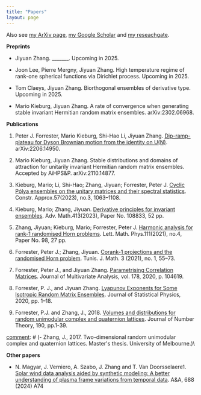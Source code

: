 ```yaml
---
title: "Papers"
layout: page
---
```


Also see [my ArXiv page](https://arxiv.org/a/jiyuan_z_1.html), [my Google Scholar](https://scholar.google.com/citations?user=bJ8SheIAAAAJ&hl=en&oi=sra) and [my reseachgate](https://www.researchgate.net/profile/Jiyuan-Zhang).

**Preprints**

- Jiyuan Zhang. _______. Upcoming in 2025.

- Joon Lee, Pierre Mergny, Jiyuan Zhang. High temperature regime of rank-one spherical functions via Dirichlet process. Upcoming in 2025.

- Tom Claeys, Jiyuan Zhang. Biorthogonal ensembles of derivative type. Upcoming in 2025.
 
- Mario Kieburg, Jiyuan Zhang. A rate of convergence when generating stable invariant Hermitian random matrix ensembles. arXiv:2302.06968.  

**Publications**

[comment]: # (- Zhang, J. 2021 Decompositions, Invariances and Harmonic Analysis in Random Matrix Theory. PhD thesis. University of Melbourne.)

1. Peter J. Forrester, Mario Kieburg, Shi-Hao Li, Jiyuan Zhang. [Dip-ramp-plateau for Dyson Brownian motion from the identity on U(N)](https://msp.org/pmp/2024/5-2/pmp-v5-n2-p02-p.pdf). arXiv:2206.14950.

1. Mario Kieburg, Jiyuan Zhang. Stable distributions and domains of attraction for unitarily invariant Hermitian random matrix ensembles. Accepted by AiHPS&P. arXiv:2110.14877.

1. Kieburg, Mario; Li, Shi-Hao; Zhang, Jiyuan; Forrester, Peter J. [Cyclic Pólya ensembles on the unitary matrices and their spectral statistics](https://link.springer.com/article/10.1007/s00365-023-09630-8). Constr. Approx.57(2023), no.3, 1063–1108.

1. Kieburg, Mario; Zhang, Jiyuan. [Derivative principles for invariant ensembles](https://www.sciencedirect.com/science/article/abs/pii/S0001870822006508). Adv. Math.413(2023), Paper No. 108833, 52 pp.

1. Zhang, Jiyuan; Kieburg, Mario; Forrester, Peter J. [Harmonic analysis for rank-1 randomised Horn problems](https://link.springer.com/article/10.1007/s11005-021-01429-7). Lett. Math. Phys.111(2021), no.4, Paper No. 98, 27 pp.

1. Forrester, Peter J.; Zhang, Jiyuan. [Corank-1 projections and the randomised Horn problem](https://msp.org/tunis/2021/3-1/tunis-v3-n1-p02-p.pdf). Tunis. J. Math. 3 (2021), no. 1, 55–73.

1. Forrester, Peter J., and Jiyuan Zhang. [Parametrising Correlation Matrices](https://www.sciencedirect.com/science/article/pii/S0047259X19305330). Journal of Multivariate Analysis, vol. 178, 2020, p. 104619.

1. Forrester, P. J., and Jiyuan Zhang. [Lyapunov Exponents for Some Isotropic Random Matrix Ensembles](https://link.springer.com/article/10.1007/s10955-019-02474-2). Journal of Statistical Physics, 2020, pp. 1–18.

1. Forrester, P.J. and Zhang, J., 2018. [Volumes and distributions for random unimodular complex and quaternion lattices](https://www.sciencedirect.com/science/article/pii/S0022314X18300970). Journal of Number Theory, 190, pp.1-39.

[comment]: # (- Zhang, J., 2017. Two-dimensional random unimodular complex and quaternion lattices. Master's thesis. University of Melbourne.)\

**Other papers**

- N. Magyar, J. Verniero, A. Szabo, J. Zhang and T. Van Doorsselaere1. [Solar wind data analysis aided by synthetic modeling: A better understanding of plasma frame variations from temporal data](https://www.aanda.org/articles/aa/full_html/2024/08/aa48071-23/aa48071-23.html). A&A, 688 (2024) A74 
